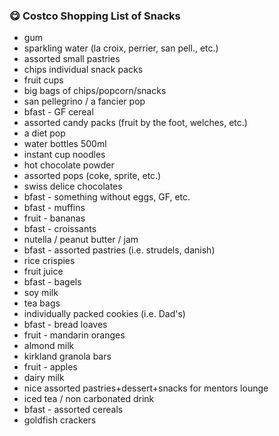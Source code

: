 ### 😋 Costco Shopping List of Snacks

- gum
- sparkling water (la croix, perrier, san pell., etc.)
- assorted small pastries
- chips individual snack packs 
- fruit cups
- big bags of chips/popcorn/snacks
- san pellegrino / a fancier pop
- bfast - GF cereal
- assorted candy packs (fruit by the foot, welches, etc.)
- a diet pop
- water bottles 500ml
- instant cup noodles
- hot chocolate powder
- assorted pops (coke, sprite, etc.)
- swiss delice chocolates
- bfast - something without eggs, GF, etc.
- bfast - muffins
- fruit - bananas
- bfast - croissants
- nutella / peanut butter / jam
- bfast - assorted pastries (i.e. strudels, danish)
- rice crispies
- fruit juice
- bfast - bagels
- soy milk
- tea bags
- individually packed cookies (i.e. Dad's)
- bfast - bread loaves
- fruit - mandarin oranges
- almond milk
- kirkland granola bars
- fruit - apples
- dairy milk
- nice assorted pastries+dessert+snacks for mentors lounge
- iced tea / non carbonated drink
- bfast - assorted cereals
- goldfish crackers